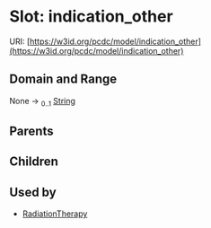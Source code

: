 
# Slot: indication_other




URI: [https://w3id.org/pcdc/model/indication_other](https://w3id.org/pcdc/model/indication_other)


## Domain and Range

None &#8594;  <sub>0..1</sub> [String](types/String.md)

## Parents


## Children


## Used by

 * [RadiationTherapy](RadiationTherapy.md)
